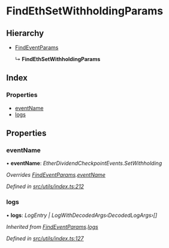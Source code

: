 # FindEthSetWithholdingParams

## Hierarchy

* [FindEventParams]()

  ↳ **FindEthSetWithholdingParams**

## Index

### Properties

* [eventName]()
* [logs]()

## Properties

### eventName

• **eventName**: _EtherDividendCheckpointEvents.SetWithholding_

_Overrides_ [_FindEventParams_]()_._[_eventName_]()

_Defined in_ [_src/utils/index.ts:212_](https://github.com/PolymathNetwork/polymath-sdk/blob/550676f/src/utils/index.ts#L212)

### logs

• **logs**: _LogEntry \| LogWithDecodedArgs‹DecodedLogArgs›\[\]_

_Inherited from_ [_FindEventParams_]()_._[_logs_]()

_Defined in_ [_src/utils/index.ts:127_](https://github.com/PolymathNetwork/polymath-sdk/blob/550676f/src/utils/index.ts#L127)

